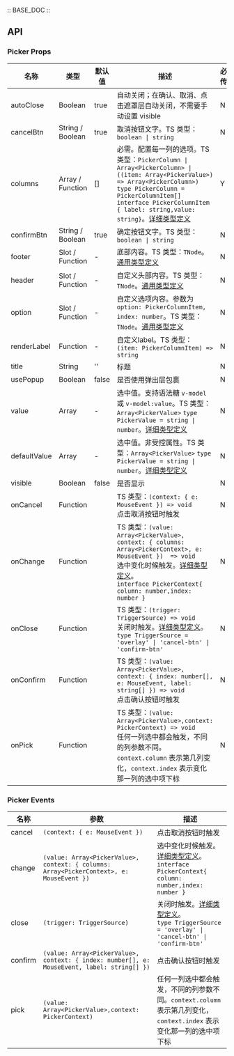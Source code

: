 :: BASE_DOC ::

## API

### Picker Props

名称 | 类型 | 默认值 | 描述 | 必传
-- | -- | -- | -- | --
autoClose | Boolean | true | 自动关闭；在确认、取消、点击遮罩层自动关闭，不需要手动设置 visible | N
cancelBtn | String / Boolean | true | 取消按钮文字。TS 类型：`boolean \| string` | N
columns | Array / Function | [] | 必需。配置每一列的选项。TS 类型：`PickerColumn \| Array<PickerColumn> \| ((item: Array<PickerValue>)  => Array<PickerColumn>)` `type PickerColumn = PickerColumnItem[]` `interface PickerColumnItem { label: string,value: string}`。[详细类型定义](https://github.com/Tencent/tdesign-mobile-vue/tree/develop/src/picker/type.ts) | Y
confirmBtn | String / Boolean | true | 确定按钮文字。TS 类型：`boolean \| string` | N
footer | Slot / Function | - | 底部内容。TS 类型：`TNode`。[通用类型定义](https://github.com/Tencent/tdesign-mobile-vue/blob/develop/src/common.ts) | N
header | Slot / Function | - | 自定义头部内容。TS 类型：`TNode`。[通用类型定义](https://github.com/Tencent/tdesign-mobile-vue/blob/develop/src/common.ts) | N
option | Slot / Function | - | 自定义选项内容。参数为 `option: PickerColumnItem, index: number`。TS 类型：`TNode`。[通用类型定义](https://github.com/Tencent/tdesign-mobile-vue/blob/develop/src/common.ts) | N
renderLabel | Function | - | 自定义label。TS 类型：`(item: PickerColumnItem) => string` | N
title | String | '' | 标题 | N
usePopup | Boolean | false | 是否使用弹出层包裹 | N
value | Array | - | 选中值。支持语法糖 `v-model` 或 `v-model:value`。TS 类型：`Array<PickerValue>` `type PickerValue = string \| number`。[详细类型定义](https://github.com/Tencent/tdesign-mobile-vue/tree/develop/src/picker/type.ts) | N
defaultValue | Array | - | 选中值。非受控属性。TS 类型：`Array<PickerValue>` `type PickerValue = string \| number`。[详细类型定义](https://github.com/Tencent/tdesign-mobile-vue/tree/develop/src/picker/type.ts) | N
visible | Boolean | false | 是否显示 | N
onCancel | Function |  | TS 类型：`(context: { e: MouseEvent }) => void`<br/>点击取消按钮时触发 | N
onChange | Function |  | TS 类型：`(value: Array<PickerValue>, context: { columns: Array<PickerContext>, e: MouseEvent })  => void`<br/>选中变化时候触发。[详细类型定义](https://github.com/Tencent/tdesign-mobile-vue/tree/develop/src/picker/type.ts)。<br/>`interface PickerContext{ column: number,index: number }`<br/> | N
onClose | Function |  | TS 类型：`(trigger: TriggerSource) => void`<br/>关闭时触发。[详细类型定义](https://github.com/Tencent/tdesign-mobile-vue/tree/develop/src/picker/type.ts)。<br/>`type TriggerSource = 'overlay' \| 'cancel-btn' \| 'confirm-btn'`<br/> | N
onConfirm | Function |  | TS 类型：`(value: Array<PickerValue>, context: { index: number[], e: MouseEvent, label: string[] }) => void`<br/>点击确认按钮时触发 | N
onPick | Function |  | TS 类型：`(value: Array<PickerValue>,context: PickerContext) => void`<br/>任何一列选中都会触发，不同的列参数不同。`context.column` 表示第几列变化，`context.index` 表示变化那一列的选中项下标 | N

### Picker Events

名称 | 参数 | 描述
-- | -- | --
cancel | `(context: { e: MouseEvent })` | 点击取消按钮时触发
change | `(value: Array<PickerValue>, context: { columns: Array<PickerContext>, e: MouseEvent }) ` | 选中变化时候触发。[详细类型定义](https://github.com/Tencent/tdesign-mobile-vue/tree/develop/src/picker/type.ts)。<br/>`interface PickerContext{ column: number,index: number }`<br/>
close | `(trigger: TriggerSource)` | 关闭时触发。[详细类型定义](https://github.com/Tencent/tdesign-mobile-vue/tree/develop/src/picker/type.ts)。<br/>`type TriggerSource = 'overlay' \| 'cancel-btn' \| 'confirm-btn'`<br/>
confirm | `(value: Array<PickerValue>, context: { index: number[], e: MouseEvent, label: string[] })` | 点击确认按钮时触发
pick | `(value: Array<PickerValue>,context: PickerContext)` | 任何一列选中都会触发，不同的列参数不同。`context.column` 表示第几列变化，`context.index` 表示变化那一列的选中项下标
